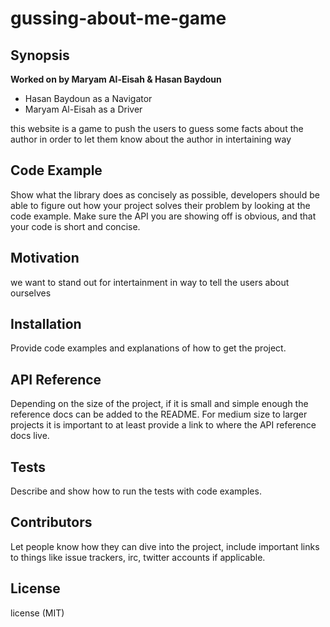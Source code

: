 # gussing-about-me-game
##  **Synopsis**
**Worked on by Maryam Al-Eisah & Hasan Baydoun**
* Hasan Baydoun as a Navigator
* Maryam Al-Eisah as a Driver

this website is a game to push the users to guess some facts about the author in order to let them know about the author in intertaining way


## **Code Example**
Show what the library does as concisely as possible, developers should be able to figure out how your project solves their problem by looking at the code example. Make sure the API you are showing off is obvious, and that your code is short and concise.

## **Motivation**
we want to stand out for intertainment in way to tell the users about ourselves

## **Installation**
Provide code examples and explanations of how to get the project.

## **API Reference**
Depending on the size of the project, if it is small and simple enough the reference docs can be added to the README. For medium size to larger projects it is important to at least provide a link to where the API reference docs live.

## **Tests**
Describe and show how to run the tests with code examples.

## **Contributors**
Let people know how they can dive into the project, include important links to things like issue trackers, irc, twitter accounts if applicable.

## **License**
 license (MIT)